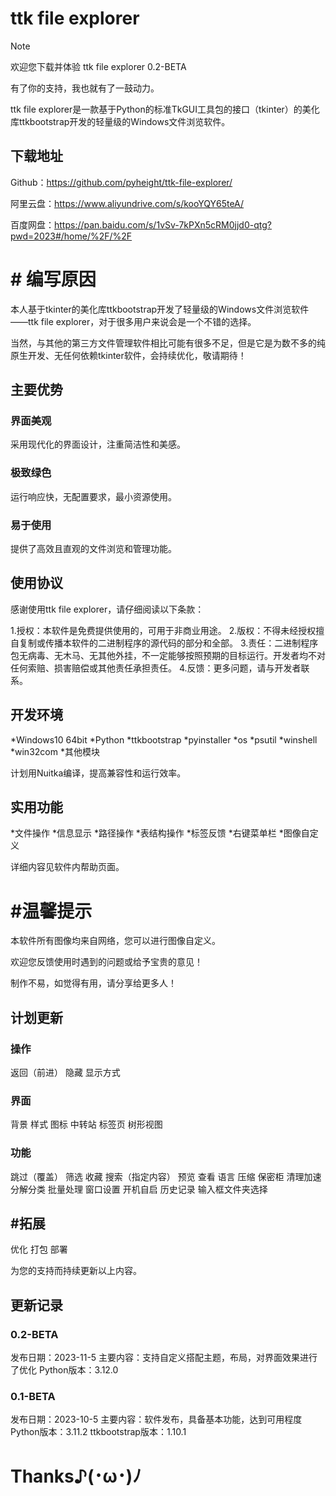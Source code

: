# ttk file explorer
> [!NOTE]
> 欢迎您下载并体验 ttk file explorer 0.2-BETA
>

有了你的支持，我也就有了一鼓动力。

ttk file explorer是一款基于Python的标准TkGUI工具包的接口（tkinter）的美化库ttkbootstrap开发的轻量级的Windows文件浏览软件。

##  下载地址

Github：https://github.com/pyheight/ttk-file-explorer/

阿里云盘：https://www.aliyundrive.com/s/kooYQY65teA/

百度网盘：https://pan.baidu.com/s/1vSv-7kPXn5cRM0jjd0-qtg?pwd=2023#/home/%2F/%2F


# # 编写原因

本人基于tkinter的美化库ttkbootstrap开发了轻量级的Windows文件浏览软件——ttk file explorer，对于很多用户来说会是一个不错的选择。

当然，与其他的第三方文件管理软件相比可能有很多不足，但是它是为数不多的纯原生开发、无任何依赖tkinter软件，会持续优化，敬请期待！


## 主要优势

### 界面美观

采用现代化的界面设计，注重简洁性和美感。

### 极致绿色

运行响应快，无配置要求，最小资源使用。

### 易于使用

提供了高效且直观的文件浏览和管理功能。


## 使用协议

感谢使用ttk file explorer，请仔细阅读以下条款：

1.授权：本软件是免费提供使用的，可用于非商业用途。
2.版权：不得未经授权擅自复制或传播本软件的二进制程序的源代码的部分和全部。
3.责任：二进制程序包无病毒、无木马、无其他外挂，不一定能够按照预期的目标运行。开发者均不对任何索赔、损害赔偿或其他责任承担责任。
4.反馈：更多问题，请与开发者联系。


## 开发环境

*Windows10 64bit
*Python
*ttkbootstrap
*pyinstaller
*os
*psutil
*winshell
*win32com
*其他模块

计划用Nuitka编译，提高兼容性和运行效率。


## 实用功能

*文件操作
*信息显示
*路径操作
*表结构操作
*标签反馈
*右键菜单栏
*图像自定义

详细内容见软件内帮助页面。


# #温馨提示

本软件所有图像均来自网络，您可以进行图像自定义。

欢迎您反馈使用时遇到的问题或给予宝贵的意见！

制作不易，如觉得有用，请分享给更多人！


## 计划更新

### 操作

返回（前进）
隐藏
显示方式

### 界面

背景
样式
图标
中转站
标签页
树形视图

### 功能

跳过（覆盖）
筛选
收藏
搜索（指定内容）
预览
查看
语言
压缩
保密柜
清理加速
分解分类
批量处理
窗口设置
开机自启
历史记录
输入框文件夹选择

## #拓展

优化
打包
部署

为您的支持而持续更新以上内容。


## 更新记录

### 0.2-BETA

发布日期：2023-11-5
主要内容：支持自定义搭配主题，布局，对界面效果进行了优化
Python版本：3.12.0

### 0.1-BETA

发布日期：2023-10-5
主要内容：软件发布，具备基本功能，达到可用程度
Python版本：3.11.2
ttkbootstrap版本：1.10.1


# Thanks♪(･ω･)ﾉ
